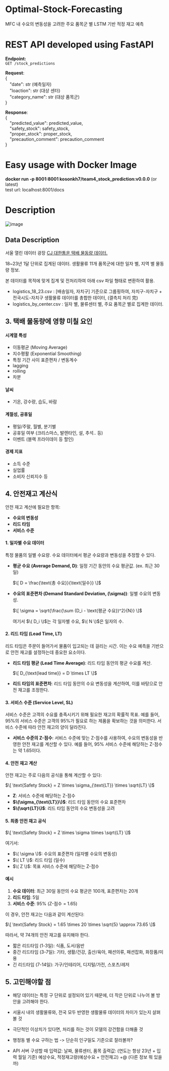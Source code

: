 # Optimal-Stock-Forecasting
MFC 내 수요의 변동성을 고려한 주요 품목군 별 LSTM 기반 적정 재고 예측

# REST API developed using FastAPI
**Endpoint:** <br>
`GET /stock_predictions`

**Request**: <br>
{ <br>
&emsp;"date": str (예측일자) <br>
&emsp;"loaction": str (대상 센터) <br>
&emsp;"category_name": str (대상 품목군) <br>
} <br>

**Response**: <br>
{ <br>
        &emsp;"predicted_value": predicted_value, <br>
        &emsp;"safety_stock": safety_stock, <br>
        &emsp;"proper_stock": proper_stock, <br>
        &emsp;"precaution_comment": precaution_comment <br>
} <br>

# Easy usage with Docker Image
**docker run -p 8001:8001 kosonkh7/team4_stock_prediction:v0.0.0** (or latest) <br>
test url: localhost:8001/docs <br>

# Description

![image](https://github.com/user-attachments/assets/66e3ded8-553f-43cb-96e3-862c1958c4c2)


## Data Description
서울 열린 데이터 광장 [CJ 대한통운 택배 물동량 데이터.](https://data.seoul.go.kr/dataVisual/seoul/SeoulConsumerLogistics.do) <br>

18~23년 1달 단위로 집계된 데이터. 생활물류 11개 품목군에 대한 일자 별, 지역 별 물동량 정보. <br>

본 데이터를 목적에 맞게 집계 및 전처리하여 아래 csv 파일 형태로 변환하여 활용. <br>

- logistics_18_23.csv : [배송일자, 자치구] 기준으로 그룹핑하여, 자치구-자치구 + 전국시도-자치구 생활물류 데이터를 총합한 데이터, (결측치 처리 完)
- logistics_by_center.csv : 일자 별, 물류센터 별, 주요 품목군 별로 집계한 데이터.

## 3. 택배 물동량에 영향 미칠 요인
#### 시계열 특성
- 이동평균 (Moving Average)
- 지수평활 (Exponential Smoothing)
- 특정 기간 사이 표준편차 / 변동계수
- lagging
- rolling
- 차분

#### 날씨
- 기온, 강수량, 습도, 바람

#### 계절성, 공휴일
- 평일/주말, 월별, 분기별
- 공휴일 여부 (크리스마스, 발렌타인, 설, 추석.. 등)
- 이벤트 (블랙 프라이데이 등 할인)

#### 경제 지표
- 소득 수준
- 실업률
- 소비자 신뢰지수 등

  

## 4. 안전재고 계산식

안전 재고 계산에 필요한 항목: 
- **수요의 변동성**
- **리드 타임**
- **서비스 수준**

#### 1. **일자별 수요 데이터**
특정 물품의 일별 수요량. 수요 데이터에서 평균 수요량과 변동성을 추정할 수 있다.

- **평균 수요 (Average Demand, D)**: 일정 기간 동안의 수요 평균값. (ex. 최근 30일) 
  
  $\[
  D = \frac{\text{총 수요}}{\text{일수}}
  \]$

- **수요의 표준편차 (Demand Standard Deviation, \(\sigma\))**: 일별 수요의 변동성.

  $\[
  \sigma = \sqrt{\frac{\sum (D_i - \text{평균 수요})^2}{N}}
  \]$
  
  여기서 $\( D_i \)$는 각 일자별 수요, $\( N \)$은 일자의 수.

#### 2. **리드 타임 (Lead Time, LT)**
리드 타임은 주문이 들어가서 물품이 입고되는 데 걸리는 시간. 이는 수요 예측을 기반으로 안전 재고를 설정하는데 중요한 요소이다.

- **리드 타임 평균 (Lead Time Average)**: 리드 타임 동안의 평균 수요를 계산.
  
  $\[
  D_{\text{lead time}} = D \times LT
  \]$

- **리드 타임의 표준편차**: 리드 타임 동안의 수요 변동성을 계산하여, 이를 바탕으로 안전 재고를 조정한다.

#### 3. **서비스 수준 (Service Level, SL)**
서비스 수준은 고객의 수요를 충족시키기 위해 필요한 재고의 확률적 목표. 예를 들어, 95%의 서비스 수준은 고객의 95%가 필요로 하는 제품을 확보하는 것을 의미한다. 서비스 수준에 따라 안전 재고의 양이 달라진다.

- **서비스 수준의 Z-점수**: 서비스 수준에 맞는 Z-점수를 사용하여, 수요의 변동성을 반영한 안전 재고를 계산할 수 있다. 예를 들어, 95% 서비스 수준에 해당하는 Z-점수는 약 1.65이다.

#### 4. **안전 재고 계산**
안전 재고는 주로 다음의 공식을 통해 계산할 수 있다:

$\[
\text{Safety Stock} = Z \times \sigma_{\text{LT}} \times \sqrt{LT}
\]$

- **Z**: 서비스 수준에 해당하는 Z-점수
- **$\(\sigma_{\text{LT}}\)$**: 리드 타임 동안의 수요 표준편차
- **$\(\sqrt{LT}\)$**: 리드 타임 동안의 수요 변동성을 고려

#### 5. **최종 안전 재고 공식**

$\[
\text{Safety Stock} = Z \times \sigma \times \sqrt{LT}
\]$

여기서:

- $\( \sigma \)$: 수요의 표준편차 (일자별 수요의 변동성)
- $\( LT \)$: 리드 타임 (일수)
- $\( Z \)$: 목표 서비스 수준에 해당하는 Z-점수

#### 예시
1. **수요 데이터**: 최근 30일 동안의 수요 평균은 100개, 표준편차는 20개
2. **리드 타임**: 5일
3. **서비스 수준**: 95% (Z-점수 = 1.65)

이 경우, 안전 재고는 다음과 같이 계산된다:

$\[
\text{Safety Stock} = 1.65 \times 20 \times \sqrt{5} \approx 73.65
\]$

따라서, 약 74개의 안전 재고를 유지해야 한다.

- 짧은 리드타임 (1-3일): 식품, 도서/음반
- 중간 리드타임 (3-7일): 기타, 생활/건강, 출산/육아, 패션의류, 패션잡화, 화장품/미용
- 긴 리드타임 (7-14일): 가구/인테리어, 디지털/가전, 스포츠/레저

## 5. 고민해야할 점
- 해당 데이터는 특정 구 단위로 설정되어 있기 때문에, 더 작은 단위로 나누어 볼 방안을 고려해야 한다.
- 서울시 내의 생활물류와, 전국 모두 반영한 생활물류 데이터의 차이가 있는지 살펴볼 것
- 극단적인 이상치가 있다면, 처리를 하는 것이 모델의 강건함을 더해줄 것

- 행정동 별 수요 구하는 법 -> 단순히 인구밀도 기준으로 잘라볼까? 
- API 서버 구성할 때
입력값: 날짜, 물류센터, 품목
출력값: (연도는 항상 23년 + 입력 월일 기준) 예상수요, 적정재고량(예상수요 + 안전재고) +@ (다른 정보 뭐 있을까)
